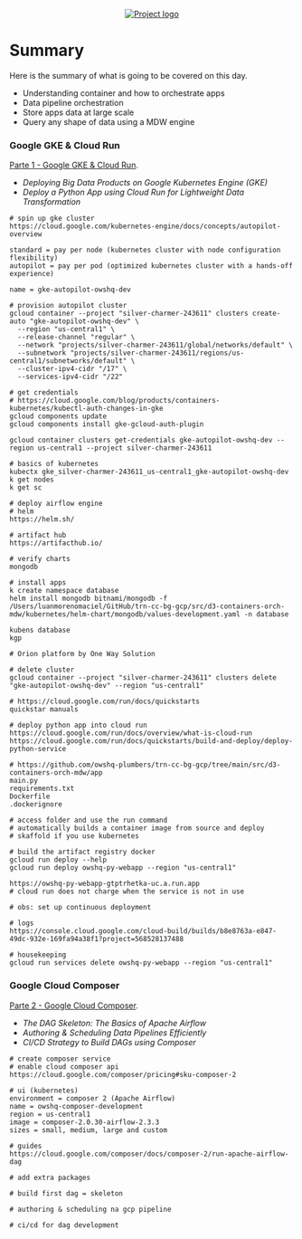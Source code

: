 <p align="center">
  <a href="" rel="noopener">
    <img src="https://github.com/owshq-plumbers/trn-cc-bg-gcp/blob/main/images/day3-summary.png" alt="Project logo">
 </a>
</p>


# Summary
Here is the summary of what is going to be covered on this day.

* Understanding container and how to orchestrate apps 
* Data pipeline orchestration 
* Store apps data at large scale
* Query any shape of data using a MDW engine


### Google GKE & Cloud Run
[Parte 1 - Google GKE & Cloud Run](https://github.com/owshq-plumbers/trn-cc-bg-gcp/blob/main/docs/d3.1_gke_cloud_run.excalidraw.png).

- *Deploying Big Data Products on Google Kubernetes Engine (GKE)*
- *Deploy a Python App using Cloud Run for Lightweight Data Transformation*

```shell
# spin up gke cluster
https://cloud.google.com/kubernetes-engine/docs/concepts/autopilot-overview

standard = pay per node (kubernetes cluster with node configuration flexibility)
autopilot = pay per pod (optimized kubernetes cluster with a hands-off experience)

name = gke-autopilot-owshq-dev

# provision autopilot cluster
gcloud container --project "silver-charmer-243611" clusters create-auto "gke-autopilot-owshq-dev" \
  --region "us-central1" \
  --release-channel "regular" \
  --network "projects/silver-charmer-243611/global/networks/default" \
  --subnetwork "projects/silver-charmer-243611/regions/us-central1/subnetworks/default" \
  --cluster-ipv4-cidr "/17" \
  --services-ipv4-cidr "/22"

# get credentials
# https://cloud.google.com/blog/products/containers-kubernetes/kubectl-auth-changes-in-gke
gcloud components update
gcloud components install gke-gcloud-auth-plugin

gcloud container clusters get-credentials gke-autopilot-owshq-dev --region us-central1 --project silver-charmer-243611

# basics of kubernetes
kubectx gke_silver-charmer-243611_us-central1_gke-autopilot-owshq-dev
k get nodes
k get sc

# deploy airflow engine
# helm
https://helm.sh/

# artifact hub
https://artifacthub.io/

# verify charts
mongodb

# install apps 
k create namespace database
helm install mongodb bitnami/mongodb -f /Users/luanmorenomaciel/GitHub/trn-cc-bg-gcp/src/d3-containers-orch-mdw/kubernetes/helm-chart/mongodb/values-development.yaml -n database

kubens database
kgp

# Orion platform by One Way Solution

# delete cluster
gcloud container --project "silver-charmer-243611" clusters delete "gke-autopilot-owshq-dev" --region "us-central1"
```

```shell
# https://cloud.google.com/run/docs/quickstarts
quickstar manuals

# deploy python app into cloud run
https://cloud.google.com/run/docs/overview/what-is-cloud-run
https://cloud.google.com/run/docs/quickstarts/build-and-deploy/deploy-python-service

# https://github.com/owshq-plumbers/trn-cc-bg-gcp/tree/main/src/d3-containers-orch-mdw/app
main.py
requirements.txt
Dockerfile
.dockerignore

# access folder and use the run command
# automatically builds a container image from source and deploy
# skaffold if you use kubernetes

# build the artifact registry docker
gcloud run deploy --help
gcloud run deploy owshq-py-webapp --region "us-central1"

https://owshq-py-webapp-gtptrhetka-uc.a.run.app
# cloud run does not charge when the service is not in use

# obs: set up continuous deployment

# logs
https://console.cloud.google.com/cloud-build/builds/b8e8763a-e847-49dc-932e-169fa94a38f1?project=568528137488

# housekeeping
gcloud run services delete owshq-py-webapp --region "us-central1"
```

### Google Cloud Composer
[Parte 2 - Google Cloud Composer](https://github.com/owshq-plumbers/trn-cc-bg-gcp/blob/main/docs/d3.2_cloud_composer.excalidraw.png).

- *The DAG Skeleton: The Basics of Apache Airflow*
- *Authoring & Scheduling Data Pipelines Efficiently*
- *CI/CD Strategy to Build DAGs using Composer*

```shell
# create composer service
# enable cloud composer api
https://cloud.google.com/composer/pricing#sku-composer-2

# ui (kubernetes)
environment = composer 2 (Apache Airflow)
name = owshq-composer-development
region = us-central1
image = composer-2.0.30-airflow-2.3.3
sizes = small, medium, large and custom

# guides
https://cloud.google.com/composer/docs/composer-2/run-apache-airflow-dag

# add extra packages 
```

```shell
# build first dag = skeleton
```

```shell
# authoring & scheduling na gcp pipeline
```

```shell
# ci/cd for dag development
```
